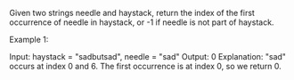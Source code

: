 Given two strings needle and haystack, return the index of the first occurrence of needle in haystack, or -1 if needle is not part of haystack.

 

Example 1:

Input: haystack = "sadbutsad", needle = "sad"
Output: 0
Explanation: "sad" occurs at index 0 and 6.
The first occurrence is at index 0, so we return 0.
